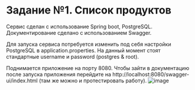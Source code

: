 # Задание №1.	Список продуктов

Сервис сделан с использование Spring boot, PostgreSQL.
Документирование сделано с использованием Swagger.

Для запуска сервиса потребуется изменить под себя настройки PostgreSQL в application.properties.
На данный момент стоят стандартные username и password (postgres & root). 

Поднимается приложение на порту 8080.
Чтобы зайти в документацию после запуска приложения перейдите на http://localhost:8080/swagger-ui/index.html (там же можно и протестировать работу).
![image](https://user-images.githubusercontent.com/85585191/152419073-7bca80cc-78c5-4b78-9bc1-4ad6a1870742.png)
